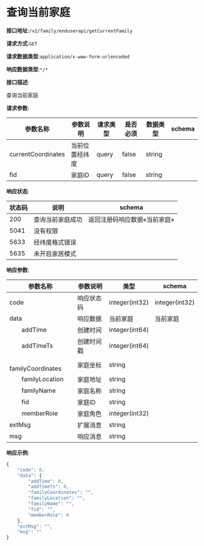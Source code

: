 # 查询当前家庭


**接口地址**:`/v2/family/enduserapi/getCurrentFamily`


**请求方式**:`GET`


**请求数据类型**:`application/x-www-form-urlencoded`


**响应数据类型**:`*/*`


**接口描述**:<p>查询当前家庭</p>


**请求参数**:


| 参数名称           | 参数说明       | 请求类型 | 是否必须 | 数据类型 | schema |
| ------------------ | -------------- | -------- | -------- | -------- | ------ |
| currentCoordinates | 当前位置经纬度 | query    | false    | string   |        |
| fid                | 家庭ID         | query    | false    | string   |        |


**响应状态**:


| 状态码 | 说明             | schema                       |
| ------ | ---------------- | ---------------------------- |
| 200    | 查询当前家庭成功 | 返回注册码响应数据«当前家庭» |
| 5041   | 没有权限         |                              |
| 5633   | 经纬度格式错误   |                              |
| 5635   | 未开启家居模式   |                              |


**响应参数**:


| 参数名称                      | 参数说明   | 类型           | schema         |
| ----------------------------- | ---------- | -------------- | -------------- |
| code                          | 响应状态码 | integer(int32) | integer(int32) |
| data                          | 响应数据   | 当前家庭       | 当前家庭       |
| &emsp;&emsp;addTime           | 创建时间   | integer(int64) |                |
| &emsp;&emsp;addTimeTs         | 创建时间戳 | integer(int64) |                |
| &emsp;&emsp;familyCoordinates | 家庭坐标   | string         |                |
| &emsp;&emsp;familyLocation    | 家庭地址   | string         |                |
| &emsp;&emsp;familyName        | 家庭名称   | string         |                |
| &emsp;&emsp;fid               | 家庭ID     | string         |                |
| &emsp;&emsp;memberRole        | 家庭角色   | integer(int32) |                |
| extMsg                        | 扩展消息   | string         |                |
| msg                           | 响应消息   | string         |                |


**响应示例**:
```javascript
{
	"code": 0,
	"data": {
		"addTime": 0,
		"addTimeTs": 0,
		"familyCoordinates": "",
		"familyLocation": "",
		"familyName": "",
		"fid": "",
		"memberRole": 0
	},
	"extMsg": "",
	"msg": ""
}
```
